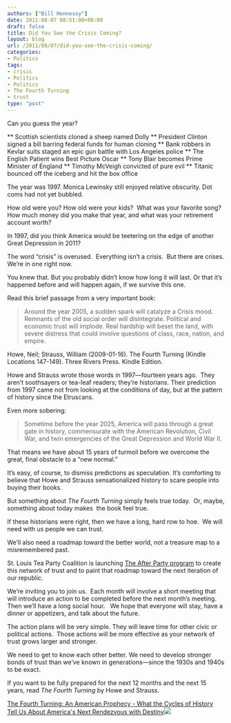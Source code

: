 ```yaml
---
authors: ["Bill Hennessy"]
date: 2011-08-07 08:51:00+00:00
draft: false
title: Did You See the Crisis Coming?
layout: blog
url: /2011/08/07/did-you-see-the-crisis-coming/
categories:
- Politics
tags:
- crisis
- Politics
- Politics
- The Fourth Turning
- trust
type: "post"
---
```


Can you guess the year?




** Scottish scientists cloned a sheep named Dolly
** President Clinton signed a bill barring federal funds for human cloning
** Bank robbers in Kevlar suits staged an epic gun battle with Los Angeles police
** The English Patient wins Best Picture Oscar
** Tony Blair becomes Prime Minister of England
** Timothy McVeigh convicted of pure evil
** Titanic bounced off the iceberg and hit the box office


The year was 1997. Monica Lewinsky still enjoyed relative obscurity. Dot coms had not yet bubbled.

How old were you? How old were your kids?  What was your favorite song? How much money did you make that year, and what was your retirement account worth?

In 1997, did you think America would be teetering on the edge of another Great Depression in 2011?

The word “crisis” is overused.  Everything isn’t a crisis.  But there are crises. We’re in one right now.

You knew that. But you probably didn’t know how long it will last. Or that it’s happened before and will happen again, if we survive this one.

Read this brief passage from a very important book:



> Around the year 2005, a sudden spark will catalyze a Crisis mood. Remnants of the old social order will disintegrate. Political and economic trust will implode. Real hardship will beset the land, with severe distress that could involve questions of class, race, nation, and empire.

Howe, Neil; Strauss, William (2009-01-16). The Fourth Turning (Kindle Locations 147-149). Three Rivers Press. Kindle Edition.



Howe and Strauss wrote those words in 1997—fourteen years ago.  They aren’t soothsayers or tea-leaf readers; they’re historians. Their prediction from 1997 came not from looking at the conditions of day, but at the pattern of history since the Etruscans.

Even more sobering:



> Sometime before the year 2025, America will pass through a great gate in history, commensurate with the American Revolution, Civil War, and twin emergencies of the Great Depression and World War II.



That means we have about 15 years of turmoil before we overcome the great, final obstacle to a “new normal.”

It’s easy, of course, to dismiss predictions as speculation. It’s comforting to believe that Howe and Strauss sensationalized history to scare people into buying their books.

But something about _The Fourth Turning_ simply feels true today.  Or, maybe, something about today makes  the book feel true.

If these historians were right, then we have a long, hard row to hoe.  We will need with us people we can trust.

We’ll also need a roadmap toward the better world, not a treasure map to a misremembered past.

St. Louis Tea Party Coalition is launching [The After Party program](https://stlouisteaparty.com/category/the-after-party/) to create this network of trust and to paint that roadmap toward the next iteration of our republic.

We’re inviting you to join us.  Each month will involve a short meeting that will introduce an action to be completed before the next month’s meeting.  Then we’ll have a long social hour.   We hope that everyone will stay, have a dinner or appetizers, and talk about the future.

The action plans will be very simple. They will leave time for other civic or political actions.  Those actions will be more effective as your network of trust grows larger and stronger.

We need to get to know each other better. We need to develop stronger bonds of trust than we’ve known in generations—since the 1930s and 1940s to be exact.

If you want to be fully prepared for the next 12 months and the next 15 years, read _The Fourth Turning_ by Howe and Strauss.

[The Fourth Turning: An American Prophecy - What the Cycles of History Tell Us About America's Next Rendezvous with Destiny](https://www.amazon.com/gp/product/0767900464/ref=as_li_ss_tl?ie=UTF8&tag=hennesssview-20&linkCode=as2&camp=217145&creative=399369&creativeASIN=0767900464)![](https://www.assoc-amazon.com/e/ir?t=&l=as2&o=1&a=0767900464&camp=217145&creative=399369)

